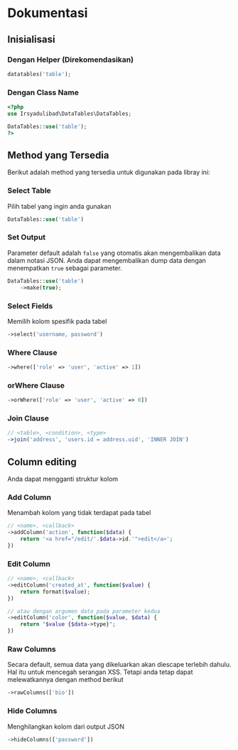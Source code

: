 # Dokumentasi

## Inisialisasi
### Dengan Helper (Direkomendasikan)
```php
datatables('table');
```

### Dengan Class Name
```php
<?php
use Irsyadulibad\DataTables\DataTables;

DataTables::use('table');
?>
```

## Method yang Tersedia
Berikut adalah method yang tersedia untuk digunakan pada libray ini:
### Select Table
Pilih tabel yang ingin anda gunakan
```php
DataTables::use('table')
```

### Set Output
Parameter default adalah `false` yang otomatis akan mengembalikan data dalam notasi JSON. Anda dapat mengembalikan dump data dengan menempatkan `true` sebagai parameter.
```php
DataTables::use('table')
	->make(true);
```

### Select Fields
Memilih kolom spesifik pada tabel
```php
->select('username, password')
```

### Where Clause
```php
->where(['role' => 'user', 'active' => 1])
```

### orWhere Clause
```php
->orWhere(['role' => 'user', 'active' => 0])
```

### Join Clause
```php
// <table>, <condition>, <type>
->join('address', 'users.id = address.uid', 'INNER JOIN')
```

## Column editing
Anda dapat mengganti struktur kolom
### Add Column
Menambah kolom yang tidak terdapat pada tabel
```php
// <name>, <callback>
->addColumn('action', function($data) {
	return '<a href="/edit/'.$data->id.'">edit</a>';
})
```

### Edit Column
```php
// <name>, <callback>
->editColumn('created_at', function($value) {
	return format($value);
})

// atau dengan argumen data pada parameter kedua
->editColumn('color', function($value, $data) {
	return "$value {$data->type}";
})
```

### Raw Columns
Secara default, semua data yang dikeluarkan akan diescape terlebih dahulu. Hal itu untuk mencegah serangan XSS. Tetapi anda tetap dapat melewatkannya dengan method berikut
```php
->rawColumns(['bio'])
```

### Hide Columns
Menghilangkan kolom dari output JSON
```php
->hideColumns(['password'])
```

